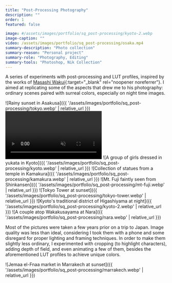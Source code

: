 ```yaml
---
title: "Post-Processing Photography"
description: ""
order: 1
featured: false

image: #/assets/images/portfolio/sq_post-processing/kyoto-2.webp
image-caption: ""
video: /assets/images/portfolio/sq_post-processing/osaka.mp4
summary-description: "Photo collection"
summary-reason: "Personal project"
summary-role: "Photography, Editing"
summary-tools: "Photoshop, Nik Collection"
---
```


A series of experiments with post-processing and LUT profiles, inspired by the works of [Masashi Wakui](https://www.flickr.com/photos/megane_wakui/with/51054535447){:target="_blank" rel="noopener noreferrer"}. I aimed at replicating some of the aspects that drew me to his photography: ordinary scenes paired with surreal colors, especially on night time images.

![Rainy sunset in Asakusa]({{ '/assets/images/portfolio/sq_post-processing/tokyo.webp' | relative_url }})
<video width="auto" autoplay loop muted playsinline>
  <source src="/assets/images/portfolio/sq_post-processing/ginza.mp4" type="video/mp4">
  Seu navegador não suporta o elemento de vídeo.
</video>
![A group of girls dressed in yukata in Kyoto]({{ '/assets/images/portfolio/sq_post-processing/kyoto.webp' | relative_url }})
![Collection of statues from a temple in Kamakura]({{ '/assets/images/portfolio/sq_post-processing/kamakura.webp' | relative_url }})
![Mt. Fuji faintly seen from Shinkansen]({{ '/assets/images/portfolio/sq_post-processing/mt-fuji.webp' | relative_url }})
![Tokyo Tower at sunset]({{ '/assets/images/portfolio/sq_post-processing/tokyo-tower.webp' | relative_url }})
![Kyoto's traditional district of Higashiyama at night]({{ '/assets/images/portfolio/sq_post-processing/kyoto-2.webp' | relative_url }})
![A couple atop Wakakusayama at Nara]({{ '/assets/images/portfolio/sq_post-processing/nara.webp' | relative_url }})

Most of the pictures were taken a few years prior on a trip to Japan. Image quality was less than ideal, considering I took them with a phone and some disregard for proper lighting and framing techniques. In order to make them slightly less ordinary, I experimented with cropping (to highlight characters), adding depth of field, and even animating a few of them, besides the aforementioned LUT profiles to achieve unique colors.

![Jemaa el-Fnaa market in Marrakech at sunset]({{ '/assets/images/portfolio/sq_post-processing/marrakech.webp' | relative_url }})
